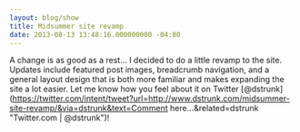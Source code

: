 ```yaml
---
layout: blog/show
title: Midsummer site revamp
date: 2013-08-13 13:48:16.000000000 -04:00
---
```


A change is as good as a rest... I decided to do a little revamp to the site. Updates include featured post images, breadcrumb navigation, and a general layout design that is both more familiar and makes expanding the site a lot easier. Let me know how you feel about it on Twitter [@dstrunk](https://twitter.com/intent/tweet?url=http://www.dstrunk.com/midsummer-site-revamp/&via=dstrunk&text=Comment here...&related=dstrunk "Twitter.com | @dstrunk")!


